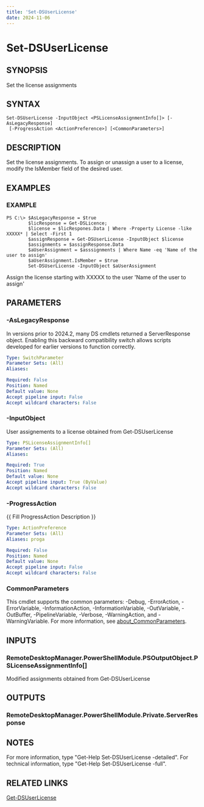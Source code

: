 ```yaml
---
title: 'Set-DSUserLicense'
date: 2024-11-06
---
```



# Set-DSUserLicense

## SYNOPSIS
Set the license assignments

## SYNTAX

```
Set-DSUserLicense -InputObject <PSLicenseAssignmentInfo[]> [-AsLegacyResponse]
 [-ProgressAction <ActionPreference>] [<CommonParameters>]
```

## DESCRIPTION
Set the license assignments.
To assign or unassign a user to a license, modify the IsMember field of the desired user.

## EXAMPLES

### EXAMPLE
```
PS C:\> $AsLegacyResponse = $true
        $licResponse = Get-DSLicence;
        $license = $licRespones.Data | Where -Property License -like XXXXX* | Select -First 1
        $assignResponse = Get-DSUserLicense -InputObject $license
        $assignments = $assignResponse.Data
        $aUserAssignment = $asssignments | Where Name -eq 'Name of the user to assign'
        $aUserAssignment.IsMember = $true
        Set-DSUserLicense -InputObject $aUserAssignment
```

Assign the license starting with XXXXX to the user 'Name of the user to assign'

## PARAMETERS

### -AsLegacyResponse
In versions prior to 2024.2, many DS cmdlets returned a ServerResponse object.
Enabling this backward compatibility switch allows scripts developed for earlier versions to function correctly.

```yaml
Type: SwitchParameter
Parameter Sets: (All)
Aliases:

Required: False
Position: Named
Default value: None
Accept pipeline input: False
Accept wildcard characters: False
```

### -InputObject
User assignements to a license obtained from Get-DSUserLicense

```yaml
Type: PSLicenseAssignmentInfo[]
Parameter Sets: (All)
Aliases:

Required: True
Position: Named
Default value: None
Accept pipeline input: True (ByValue)
Accept wildcard characters: False
```

### -ProgressAction
{{ Fill ProgressAction Description }}

```yaml
Type: ActionPreference
Parameter Sets: (All)
Aliases: proga

Required: False
Position: Named
Default value: None
Accept pipeline input: False
Accept wildcard characters: False
```

### CommonParameters
This cmdlet supports the common parameters: -Debug, -ErrorAction, -ErrorVariable, -InformationAction, -InformationVariable, -OutVariable, -OutBuffer, -PipelineVariable, -Verbose, -WarningAction, and -WarningVariable. For more information, see [about_CommonParameters](http://go.microsoft.com/fwlink/?LinkID=113216).

## INPUTS

### RemoteDesktopManager.PowerShellModule.PSOutputObject.PSLicenseAssignmentInfo[]
Modified assignments obtained from Get-DSUserLicense

## OUTPUTS

### RemoteDesktopManager.PowerShellModule.Private.ServerResponse
## NOTES
For more information, type "Get-Help Set-DSUserLicense -detailed".
For technical information, type "Get-Help Set-DSUserLicense -full".

## RELATED LINKS

[Get-DSUserLicense](http://127.0.0.1:1111/docs/Get-DSUserLicense/)

